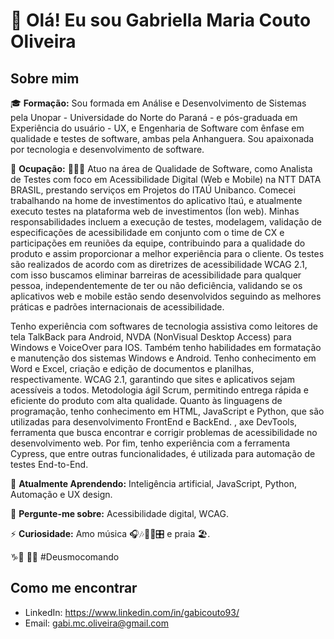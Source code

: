 # 👋 Olá! Eu sou Gabriella Maria Couto Oliveira

## Sobre mim

🎓 **Formação:** Sou formada em Análise e Desenvolvimento de Sistemas pela Unopar - Universidade do Norte do Paraná - e pós-graduada em Experiência do usuário - UX, e Engenharia de Software com ênfase em qualidade e testes de software, ambas pela Anhanguera. Sou apaixonada por tecnologia e desenvolvimento de software.

💼 **Ocupação:** 👩🏻‍💻 Atuo na área de Qualidade de Software, como Analista de Testes com foco em Acessibilidade Digital (Web e Mobile) na NTT DATA BRASIL, prestando serviços em Projetos do ITAÚ Unibanco. Comecei trabalhando na home de investimentos do aplicativo Itaú, e atualmente executo testes na plataforma web de investimentos (Íon web). Minhas responsabilidades incluem a execução de testes, modelagem, validação de especificações de acessibilidade em conjunto com o time de CX e participações em reuniões da equipe, contribuindo para a qualidade do produto e assim proporcionar a melhor experiência para o cliente. Os testes são realizados de acordo com as diretrizes de acessibilidade WCAG 2.1, com isso buscamos eliminar barreiras de acessibilidade para qualquer pessoa, independentemente de ter ou não deficiência, validando se os aplicativos web e mobile estão sendo desenvolvidos seguindo as melhores práticas e padrões internacionais de acessibilidade.

Tenho experiência com softwares de tecnologia assistiva como leitores de tela TalkBack para Android, NVDA (NonVisual Desktop Access) para Windows e VoiceOver para IOS. Também tenho habilidades em formatação e manutenção dos sistemas Windows e Android. Tenho conhecimento em Word e Excel, criação e edição de documentos e planilhas, respectivamente. WCAG 2.1, garantindo que sites e aplicativos sejam acessíveis a todos. Metodologia ágil Scrum, permitindo entrega rápida e eficiente do produto com alta qualidade. Quanto às linguagens de programação, tenho conhecimento em HTML, JavaScript e Python, que são utilizadas para desenvolvimento FrontEnd e BackEnd. , axe DevTools, ferramenta que busca encontrar e corrigir problemas de acessibilidade no desenvolvimento web. Por fim, tenho experiência com a ferramenta Cypress, que entre outras funcionalidades, é utilizada para automação de testes End-to-End.

🌱 **Atualmente Aprendendo:** Inteligência artificial, JavaScript, Python, Automação e UX design.

💬 **Pergunte-me sobre:** Acessibilidade digital, WCAG.

⚡ **Curiosidade:** Amo música 🎧🎶🎹🎼🎛️ e praia 🏖️.

♑🦅 🙏🏻 #Deusmocomando

## Como me encontrar

- LinkedIn: https://www.linkedin.com/in/gabicouto93/
- Email: gabi.mc.oliveira@gmail.com
